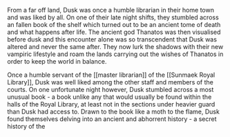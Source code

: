 From a far off land, Dusk was once a humble librarian in their home town and was liked by all. On one of their late night shifts, they stumbled across an fallen book of the shelf which turned out to be an ancient tome of death and what happens after life. The ancient god Thanatos was then visualised before dusk and this encounter alone was so transcendent that Dusk was altered and never the same after. They now lurk the shadows with their new vampiric lifestyle and roam the lands carrying out the wishes of Thanatos in order to keep the world in balance. 

Once a humble servant of the [[master librarian]] of the [[Sunmaek Royal Library]], Dusk was well liked among the other staff and members of the courts. On one unfortunate night however, Dusk stumbled across a most unusual book - a book unlike any that would usually be found within the halls of the Royal Library, at least not in the sections under heavier guard than Dusk had access to. Drawn to the book like a moth to the flame, Dusk found themselves delving into an ancient and abhorrent history - a secret history of the 